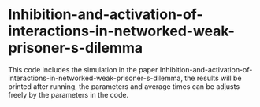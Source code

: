 # Inhibition-and-activation-of-interactions-in-networked-weak-prisoner-s-dilemma

This code includes the simulation in the paper Inhibition-and-activation-of-interactions-in-networked-weak-prisoner-s-dilemma,
the results will be printed after running, the parameters and average times can be adjusts freely by the parameters in the code. 
